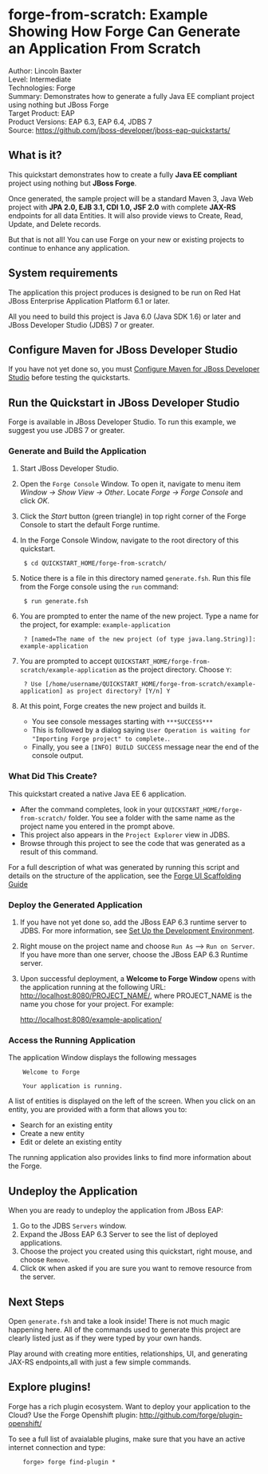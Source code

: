 forge-from-scratch: Example Showing How Forge Can Generate an Application From Scratch
======================================================================================
Author: Lincoln Baxter  
Level: Intermediate  
Technologies: Forge  
Summary: Demonstrates how to generate a fully Java EE compliant project using nothing but JBoss Forge  
Target Product: EAP  
Product Versions: EAP 6.3, EAP 6.4, JDBS 7  
Source: <https://github.com/jboss-developer/jboss-eap-quickstarts/>  

What is it?
-----------

This quickstart demonstrates how to create a fully **Java EE compliant** project using nothing but  **JBoss Forge**. 

Once generated, the sample project will be a standard Maven 3, Java Web project with **JPA 2.0, EJB 3.1, CDI 1.0, JSF 2.0** with complete **JAX-RS** endpoints for all data Entities. It will also provide views to Create, Read, Update, and Delete records.

But that is not all! You can use Forge on your new or existing projects to continue to enhance any application.

System requirements
-------------------

The application this project produces is designed to be run on Red Hat JBoss Enterprise Application Platform 6.1 or later.

All you need to build this project is Java 6.0 (Java SDK 1.6) or later and JBoss Developer Studio (JDBS) 7 or greater.


Configure Maven for JBoss Developer Studio
------------------------------------------

If you have not yet done so, you must [Configure Maven for JBoss Developer Studio](https://access.redhat.com/site/documentation/en-US/JBoss_Enterprise_Application_Platform/6.2/html-single/Getting_Started_Guide/index.html#sect-Configure_Maven_for_JBoss_Developer_Studio) before testing the quickstarts. 


Run the Quickstart in JBoss Developer Studio
--------------------------------------------

Forge is available in JBoss Developer Studio. To run this example, we suggest you use JDBS 7 or greater.

### Generate and Build the Application

1. Start JBoss Developer Studio.
2. Open the `Forge Console` Window. To open it, navigate to menu item _Window -> Show View -> Other_. Locate _Forge -> Forge Console_ and click _OK_. 
3. Click the _Start_ button (green triangle) in top right corner of the Forge Console to start the default Forge runtime.
4. In the Forge Console Window, navigate to the root directory of this quickstart.

        $ cd QUICKSTART_HOME/forge-from-scratch/
5. Notice there is a file in this directory named `generate.fsh`. Run this file from the Forge console using the `run` command:

        $ run generate.fsh
6. You are prompted to enter the name of the new project. Type a name for the project, for example: `example-application`

        ? [named=The name of the new project (of type java.lang.String)]: example-application
7. You are prompted to accept `QUICKSTART_HOME/forge-from-scratch/example-application` as the project directory. Choose `Y`:

        ? Use [/home/username/QUICKSTART_HOME/forge-from-scratch/example-application] as project directory? [Y/n] Y

8. At this point, Forge creates the new project and builds it. 
    * You see console messages starting with `***SUCCESS***`
    * This is followed by a dialog saying `User Operation is waiting for "Importing Forge project" to complete.`.
    * Finally, you see a `[INFO] BUILD SUCCESS` message near the end of the console output.


### What Did This Create?

This quickstart created a native Java EE 6 application. 

* After the command completes, look in your `QUICKSTART_HOME/forge-from-scratch/` folder. You see a folder with the same name as the project name you entered in the prompt above. 
* This project also appears in the `Project Explorer` view in JDBS. 
* Browse through this project to see the code that was generated as a result of this command. 

For a full description of what was generated by running this script and details on the structure of the application, see the [Forge UI Scaffolding Guide](http://forge.jboss.org/docs/important_plugins/ui-scaffolding.html#content)


### Deploy the Generated Application

1. If you have not yet done so, add the JBoss EAP 6.3 runtime server to JDBS. For more information, see [Set Up the Development Environment](https://access.redhat.com/site/documentation/en-US/JBoss_Enterprise_Application_Platform/6.2/html-single/Getting_Started_Guide/index.html#sect-Set_Up_the_Development_Environment).
2. Right mouse on the project name and choose `Run As` --> `Run on Server`. If you have more than one server, choose the JBoss EAP 6.3 Runtime server.
3. Upon successful deployment, a **Welcome to Forge Window** opens with the application running at the following URL: <http://localhost:8080/PROJECT_NAME/>, where PROJECT_NAME is the name you chose for your project. For example:

      <http://localhost:8080/example-application/>
      
      
### Access the Running Application

The application Window displays the following messages
   
        Welcome to Forge
        
        Your application is running. 

A list of entities is displayed on the left of the screen. When you click on an entity, you are provided with a form that allows you to:

* Search for an existing entity
* Create a new entity
* Edit or delete an existing entity

The running application also provides links to find more information about the Forge. 
 
 
Undeploy the Application
------------------------

When you are ready to undeploy the application from JBoss EAP:

   
1. Go to the JDBS `Servers` window.
2. Expand the JBoss EAP 6.3 Server to see the list of deployed applications.
3. Choose the project you created using this quickstart, right mouse, and choose `Remove`. 
4. Click `OK` when asked if you are sure you want to remove resource from the server.
 
Next Steps
-------

Open `generate.fsh` and take a look inside! There is not much magic happening here. All of the commands used to generate this project are clearly listed just as if they were typed by your own hands.

Play around with creating more entities, relationships, UI, and generating JAX-RS endpoints,all with just a few simple commands.


Explore plugins! 
----------------

Forge has a rich plugin ecosystem. Want to deploy your application to the Cloud? Use the Forge Openshift plugin: http://github.com/forge/plugin-openshift/

To see a full list of avaialable plugins, make sure that you have an active internet connection and type:

        forge> forge find-plugin *



